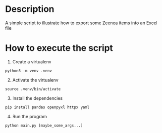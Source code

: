 Description
===========

A simple script to illustrate how to export some Zeenea items into an Excel file


How to execute the script
=========================

1. Create a virtualenv

```python3 -m venv .venv```

2. Activate the virtualenv

```source .venv/bin/activate```

3. Install the dependencies

```pip install pandas openpyxl httpx yaml```

4. Run the program

```python main.py [maybe_some_args...]```